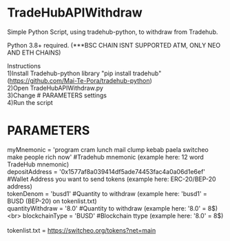 # TradeHubAPIWithdraw<br>
Simple Python Script, using tradehub-python, to withdraw from Tradehub.<br>

Python 3.8+ required. (***BSC CHAIN ISNT SUPPORTED ATM, ONLY NEO AND ETH CHAINS)<br>

Instructions<br>
1)Install Tradehub-python library "pip install tradehub" (https://github.com/Mai-Te-Pora/tradehub-python)<br>
2)Open TradeHubAPIWithdraw.py<br>
3)Change # PARAMETERS settings<br>
4)Run the script<br>


# PARAMETERS<br>
myMnemonic = 'program cram lunch mail clump kebab paela switcheo make people rich now' #Tradehub mnemonic (example here: 12 word TradeHub mnemonic)<br>
depositAddress = '0x1577af8a039414df5ade74453fac4a0a06d1e6ef' #Wallet Address you want to send tokens (example here: ERC-20/BEP-20 address)<br>
tokenDenom = 'busd1' #Quantity to withdraw (example here: 'busd1' = BUSD (BEP-20) on tokenlist.txt)<br>
quantityWithdraw = '8.0' #Quantity to withdraw (example here: '8.0' = 8$)<br>
blockchainType = 'BUSD' #Blockchain ttype (example here: '8.0' = 8$)<br>
<br>
tokenlist.txt = https://switcheo.org/tokens?net=main<br>
